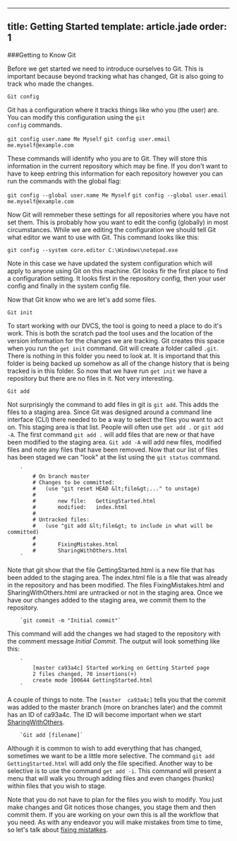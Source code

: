 ---
title: Getting Started
template: article.jade
order: 1
----
###Getting to Know Git

  Before we get started we need to introduce ourselves to Git.  This is important because beyond tracking what has changed, Git is also going to track who made the changes.

`Git config`

  Git has a configuration where it tracks things like who you (the user) are.  You can modify this configuration using the <code>git config</code> commands.

`git config user.name Me Myself`
`git config user.email me.myself@example.com`

  These commands will identify who you are to Git.  They will store this information in the current repository which may be fine.  If you don't want to have to keep entring this information for each repository however you can run the commands with the global flag:

`git config --global user.name Me Myself`
`git config --global user.email me.myself@example.com`

  Now Git will remmeber these settings for all repositories where you have not set them.  This is probably how you want to edit the config (globally) in most circumstances.  While we are editing the configuration we should tell Git what editor we want to use with Git.  This command looks like this:

`git config --system core.editor C:\Windows\notepad.exe`

  Note in this case we have updated the system configuration which will apply to anyone using Git on this machine.  Git looks fir the first place to find a configuration setting.  It looks first in the repository config, then your user config and finally in the system config file.

  Now that Git know who we are let's add some files.

`Git init`

  To start working with our DVCS, the tool is going to need a place to do it's work.  This is both the scratch pad the tool uses and the location of the version information for the changes we are tracking.  Git creates this space when you run the `get init` command.  Git will create a folder called `.git`.  There is nothing in this folder you need to look at.  It is importand that this folder is being backed up somehow as all of the change history that is being tracked is in this folder.
  So now that we have run `get init` we have a repository but there are no files in it.  Not very interesting.

`Git add`

  Not surprisingly the command to add files in git is `git add`.  This adds the files to a staging area.  Since Git was designed around a command line interface (CLI) there needed to be a way to select the files you want to act on.  This staging area is that list.  People will often use `get add .` or `git add -A`.  The first command `git add .` will add files that are new or that have been modified to the staging area.  `Git add -A` will add new files, modified files and note any files that have been removed.
  Now that our list of files has been staged we can "look" at the list using the `git status` command.

        `
            # On branch master
            # Changes to be committed:
            #   (use "git reset HEAD &lt;file&gt;..." to unstage)
            #
            #       new file:   GettingStarted.html
            #       modified:   index.html
            #
            # Untracked files:
            #   (use "git add &lt;file&gt; to include in what will be committed)
            #
            #       FixingMistakes.html
            #       SharingWithOthers.html
        `

  Note that git show that the file GettingStarted.html is a new file that has been added to the staging area.  The index.html file is a file that was already in the repository and has been modified.  The files FixingMistakes.html and SharingWithOthers.html are untracked or not in the staging area.
  Once we have our changes added to the staging area, we commit them to the repository.

        `git commit -m "Initial commit"`

  This command will add the changes we had staged to the repository with the comment message _Initial Commit_.  The output will look something like this:

        `
            [master ca93a4c] Started working on Getting Started page
            2 files changed, 70 insertions(+)
            create mode 100644 GettingStarted.html
        `

  A couple of things to note.  The `[master  ca93a4c]` tells you that the commit was added to the master branch (more on branches later) and the commit has an ID of ca93a4c.  The ID will become important when we start [SharingWithOthers](../sharing-with-others/).

        `Git add [filename]`

  Although it is common to wish to add everything that has changed, sometimes we want to be a little more selective.  The command `git add GettingStarted.html` will add only the file specified.  Another way to be selective is to use the command `get add -i`.  This command will present a menu that will walk you through adding files and even changes (hunks) within files that you wish to stage.

  Note that you do not have to plan for the files you wish to modify.  You just make changes and Git notices those changes, you stage them and then commit them.  If you are working on your own this is all the workflow that you need.  As with any endeavor you will make mistakes from time to time, so let's talk about [fixing mista<span style="text-decoration: line-through;">t</span>kes](./page/fixing-mistakes).

